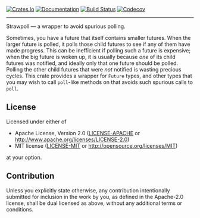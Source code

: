 [![Crates.io](https://img.shields.io/crates/v/strawpoll.svg)](https://crates.io/crates/strawpoll)
[![Documentation](https://docs.rs/strawpoll/badge.svg)](https://docs.rs/strawpoll/)
[![Build Status](https://dev.azure.com/jonhoo/jonhoo/_apis/build/status/strawpoll?branchName=master)](https://dev.azure.com/jonhoo/jonhoo/_build/latest?definitionId=16&branchName=master)
[![Codecov](https://codecov.io/github/jonhoo/strawpoll/coverage.svg?branch=master)](https://codecov.io/gh/jonhoo/strawpoll)

---

Strawpoll — a wrapper to avoid spurious polling.

Sometimes, you have a future that itself contains smaller futures. When
the larger future is polled, it polls those child futures to see if any
of them have made progress. This can be inefficient if polling such a
future is expensive; when the big future is woken up, it is usually
because _one_ of its child futures was notified, and ideally only that
one future should be polled. Polling the other child futures that were
_not_ notified is wasting precious cycles. This crate provides a wrapper
for `Future` types, and other types that you may wish to call
`poll`-like methods on that avoids such spurious calls to `poll`.

## License

Licensed under either of

 * Apache License, Version 2.0
   ([LICENSE-APACHE](LICENSE-APACHE) or http://www.apache.org/licenses/LICENSE-2.0)
 * MIT license
   ([LICENSE-MIT](LICENSE-MIT) or http://opensource.org/licenses/MIT)

at your option.

## Contribution

Unless you explicitly state otherwise, any contribution intentionally submitted
for inclusion in the work by you, as defined in the Apache-2.0 license, shall be
dual licensed as above, without any additional terms or conditions.
